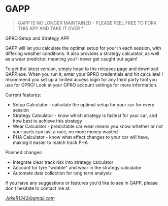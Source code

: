 # GAPP

> GAPP IS NO LONGER MAINTAINED - PLEASE FEEL FREE TO FORK THIS APP AND TAKE IT OVER *

GPRO Setup and Strategy APP

GAPP will let you calculate the optimal setup for your in each session, with differing weather conditions.
It also provides a strategy calculator, as well as a wear predictor, meaning you'll never get caught out again!

To get the latest version, simply head to the releases page and download GAPP.exe. When you run it, enter your GPRO credentials and hit calculate!
I recommend you set up a limited access login for any third party tool you use for GPRO! Look at your GPRO account settings for more information.

Current features:
* Setup Calculator - calculate the optimal setup for your car for every session
* Strategy Calculator - know which strategy is fastest for your car, and how best to achieve this strategy
* Wear Calculator - predictable car wear means you know whether or not your parts can last a race, no more money wasted
* PHA Calculator - know what effect changes to your car will have, making it easier to match track PHA

Planned changes:
* Integrate clear track risk into strategy calculator
* Account for tyre "wobble" and wear in the strategy calculator
* Automate data collection for long term analysis

If you have any suggestions or features you'd like to see in GAPP, please don't hesitate to contact me at:

*JakeR1342@gmail.com*
